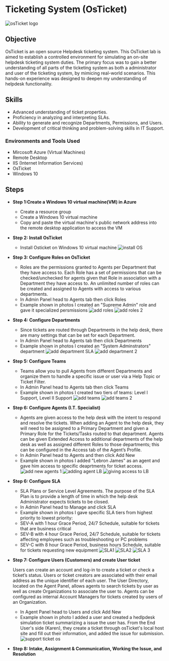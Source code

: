 # Ticketing System (OsTicket)
<img src="https://i.imgur.com/Clzj7Xs.png" alt="osTicket logo"/>

## Objective


OsTicket is an open source Helpdesk ticketing system. This OsTicket lab is aimed to establish a controlled environment for simulating an on-site helpdesk ticketing system duties. The primary focus was to gain a better understanding of all parts of the ticketing system as both a administrator and user of the ticketing system, by mimicing real-world scenarios. This hands-on experience was designed to deepen my understanding of helpdesk functionality.

## Skills
- Advanced understanding of ticket properties.
- Proficiency in analyzing and interpreting SLAs.
- Ability to generate and recognize Departments, Permissions, and Users.
- Development of critical thinking and problem-solving skills in IT Support.

### Environments and Tools Used

- Mircosoft Azure (Virtual Machines)
- Remote Desktop
- IIS (Internet Information Services)
- OsTicket
- Windows 10

## Steps
* **Step 1:Create a Windows 10 virtual machine(VM) in Azure**<p>
    - Create a resource group
    - Create a Windows 10 virtual machine
    - Copy and paste the virtual machine's public network address into the remote desktop application to access the VM

* **Step 2: Install OsTicket**<p>
    - Install Osticket on Windows 10 virtual machine 
![install OS](https://github.com/TerrellSowell/OsTicket/assets/161978506/55e6f335-3abe-4e17-b6a7-b39b8b6d248e)<p>

* **Step 3: Configure Roles on OsTicket**<p>
    - Roles are the permissions granted to Agents per Department that they have access to. Each Role has a set of permissions that can be checked/unchecked for agents given that Role in association with a Department they have access to. An unlimited number of roles can be created and assigned to Agents with access to various departments.
    - In Admin Panel head to Agents tab then click Roles
    - Example shown in photos I created an "Supreme Admin" role and gave it specialized persmissions
![add roles ](https://github.com/TerrellSowell/OsTicket/assets/161978506/43f00909-fec0-4088-be92-08dc943ea7f4)
![add roles 2](https://github.com/TerrellSowell/OsTicket/assets/161978506/5eb57d00-cfb0-4ea5-8439-f66407b75d1a)<p>

* **Step 4: Configure Departments**<p>
    - Since tickets are routed through Departments in the help desk, there are many settings that can be set for each Department.
    - In Admin Panel head to Agents tab then click Departments
    - Example shown in photos I created an "System Adminstrators" department
![add department SLA](https://github.com/TerrellSowell/OsTicket/assets/161978506/3f63bb51-052f-4fee-a53c-cd7bd921a361)
![add department 2](https://github.com/TerrellSowell/OsTicket/assets/161978506/b4bfc135-c8ec-4c4b-888e-a6678d9995a3)<p>

* **Step 5: Configure Teams**<p>
    - Teams allow you to pull Agents from different Departments and organize them to handle a specific issue or user via a Help Topic or Ticket Filter.
    - In Admin Panel head to Agents tab then click Teams
    - Example shown in photos I created two tiers of teams: Level I Support, Level II Support
![add teams](https://github.com/TerrellSowell/OsTicket/assets/161978506/2f79e029-0b9d-48f2-b175-0dba7a0efab5)
![add teams 2](https://github.com/TerrellSowell/OsTicket/assets/161978506/ce94839f-24e9-41b6-bf8b-6de5336eb422)<p>

* **Step 6: Configure Agents (I.T. Specialist)** <p>
    - Agents are given access to the help desk with the intent to respond and resolve the tickets. When adding an Agent to the help desk, they will need to be assigned to a Primary Department and given a Primary Role for the Tickets/Tasks routed to that department. Agents can be given Extended Access to additional departments of the help desk as well as assigned different Roles to those departments; this can be configured in the Access tab of the Agent’s Profile.
    - In Admin Panel head to Agents and then click Add New
    - Example shown in photos I added "Lebron James" as an agent and gave him access to specific deaprtments for ticket access.
![add new agents 1](https://github.com/TerrellSowell/OsTicket/assets/161978506/1a203573-c8e5-4d6a-8598-c38376deefac)
![adding agent LB](https://github.com/TerrellSowell/OsTicket/assets/161978506/4dff397b-de05-4d45-b8fb-c39e8c4e63ee)
![giving access to LB](https://github.com/TerrellSowell/OsTicket/assets/161978506/17ba4240-1890-4e3c-9215-57238e2218e3)<p>

* **Step 6: Configure SLA**<p>
    - SLA Plans or Service Level Agreements. The purpose of the SLA Plan is to provide a length of time in which the help desk Administrator expects tickets to be closed.
    - In Admin Panel head to Manage and click SLA
    - Example shown in photos I gave specific SLA tiers from highest priority to lowest priority:
    - SEV-A with 1 hour Grace Period, 24/7 Schedule, suitable for tickets that are business critical
    - SEV-B with 4 hour Grace Period, 24/7 Schedule, suitable for tickets affecting employees such as troubleshooting or PC problems
    - SEV-C with 8 hour Grace Period, business hours Schedule, suitable for tickets requesting new equipment 
![SLA1](https://github.com/TerrellSowell/OsTicket/assets/161978506/1a4fa2e5-a5f7-4c7f-ae39-1ebc935d22fb)
![SLA2](https://github.com/TerrellSowell/OsTicket/assets/161978506/01b5c1b1-8ce1-4b2e-a1f2-a99c4f68e602)
![SLA 3](https://github.com/TerrellSowell/OsTicket/assets/161978506/f7ad885e-9e6c-4640-978d-631f4b59e278)



* **Step 7: Configure Users (Customers) and create User ticket** <p>
Users can create an account and log-in to create a ticket or check a ticket’s status. Users or ticket creators are associated with their email address as the unique identifier of each user. The User Directory, located on the Agent Panel, allows agents to search tickets by user as well as create Organizations to associate the user to. Agents can be configured as internal Account Managers for tickets created by users of an Organization.
    - In Agent Panel head to Users and click Add New
    - Example shown in photo I added a user and created a hedlpdesk simulation ticket summarizing a issue the user has. From the End User's side (Karen), they create a ticket through osTicket's local host site and fill out their information, and added the issue for submission. 
![support ticket os](https://github.com/TerrellSowell/OsTicket/assets/161978506/e8ef1414-824c-4d99-862f-b7563b19cc85)<p>

* **Step 8: Intake, Assignment & Communication, Working the Issue, and Resolution**<p>



  





  
